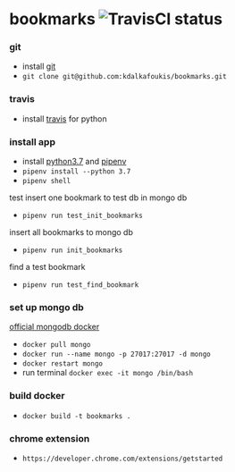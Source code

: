 # bookmarks ![TravisCI status](https://travis-ci.org/kdalkafoukis/bookmarks.svg?branch=master)  


### git  
- install [git](https://git-scm.com/downloads)
- `git clone git@github.com:kdalkafoukis/bookmarks.git`

### travis  
- install [travis](https://docs.travis-ci.com/user/languages/python/) for python

### install app  

- install [python3.7](https://www.python.org/) and [pipenv](https://docs.pipenv.org/en/latest/install/#installing-pipenv)
- `pipenv install --python 3.7`
- `pipenv shell`  

test insert one bookmark to test db in mongo db
- `pipenv run test_init_bookmarks`  

insert all bookmarks to mongo db
- `pipenv run init_bookmarks`

find a test bookmark  
- `pipenv run test_find_bookmark`

### set up mongo db  

[official mongodb docker](https://hub.docker.com/_/mongo)

- `docker pull mongo`
- `docker run --name mongo -p 27017:27017 -d mongo`
- `docker restart mongo`
-  run terminal `docker exec -it mongo /bin/bash`

### build docker

- `docker build -t bookmarks .`

### chrome extension

- `https://developer.chrome.com/extensions/getstarted`
